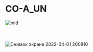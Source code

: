 # CO-A_UN



![mid](https://user-images.githubusercontent.com/60467856/161280284-51ecf743-4375-4ad2-8ec5-efd715841ad1.gif)
<br>
<br>
<br>
<br>
![Снимок экрана 2022-04-01 200810](https://user-images.githubusercontent.com/60467856/161280846-016992b6-a7f7-41f4-888d-3909f535b9f6.png)
